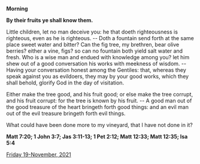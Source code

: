 **Morning**

**By their fruits ye shall know them.**
 
Little children, let no man deceive you: he that doeth righteousness is righteous, even as he is righteous. -- Doth a fountain send forth at the same place sweet water and bitter? Can the fig tree, my brethren, bear olive berries? either a vine, figs? so can no fountain both yield salt water and fresh. Who is a wise man and endued with knowledge among you? let him shew out of a good conversation his works with meekness of wisdom. -- Having your conversation honest among the Gentiles: that, whereas they speak against you as evildoers, they may by your good works, which they shall behold, glorify God in the day of visitation.
 
Either make the tree good, and his fruit good; or else make the tree corrupt, and his fruit corrupt: for the tree is known by his fruit. -- A good man out of the good treasure of the heart bringeth forth good things: and an evil man out of the evil treasure bringeth forth evil things.
 
What could have been done more to my vineyard, that I have not done in it?  

**Matt 7:20; 1 John 3:7; Jas 3:11-13; 1 Pet 2:12; Matt 12:33; Matt 12:35; Isa 5:4**

[Friday 19-November, 2021](https://t.me/daily_light)
